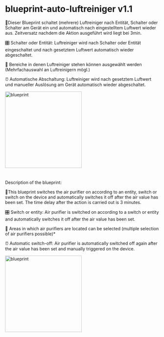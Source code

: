 # blueprint-auto-luftreiniger v1.1

📘Dieser Blueprint schaltet (mehrere) Luftreiniger nach Entität, Schalter oder Schalter am Gerät ein und automatisch nach eingestelltem Luftwert wieder aus. Zeitversatz nachdem die Aktion ausgeführt wird liegt bei 3min.

🎛️ Schalter oder Entität: Luftreiniger wird nach Schalter oder Entität eingeschaltet und nach gesetztem Luftwert automatisch wieder abgeschaltet. 

📅 Bereiche in denen Luftreiniger stehen können ausgewählt werden (Mehrfachauswahl an Luftreinigern mögl.)

⏰ Automatische Abschaltung: Luftreiniger wird nach gesetztem Luftwert und manueller Auslösung am Gerät automatisch wieder abgeschaltet.

<a href="https://my.home-assistant.io/redirect/blueprint_import/?blueprint_url=https%3A%2F%2Fraw.githubusercontent.com%2Fjayjojayson%2Fblueprint-auto-luftreiniger%2Fmain%2FLuftreiniger-ausschalten-bei-bestimmten-Luftwert.yaml"><img width="250" alt="blueprint" src="https://github.com/user-attachments/assets/fa01530a-1d52-4b2b-b637-1269bd0cd747"></a>

#
Description of the blueprint:

:blue_book:This blueprint switches the air purifier on according to an entity, switch or switch on the device and automatically switches it off after the air value has been set. The time delay after the action is carried out is 3 minutes.

:control_knobs: Switch or entity: Air purifier is switched on according to a switch or entity and automatically switches it off after the air value has been set.

:date: Areas in which air purifiers are located can be selected (multiple selection of air purifiers possible)*

:alarm_clock: Automatic switch-off: Air purifier is automatically switched off again after the air value has been set and manually triggered on the device.

<a href="https://my.home-assistant.io/redirect/blueprint_import/?blueprint_url=https%3A%2F%2Fraw.githubusercontent.com%2Fjayjojayson%2Fblueprint-auto-luftreiniger%2Fmain%2FLuftreiniger-ausschalten-bei-bestimmten-Luftwert.yaml"><img width="250" alt="blueprint" src="https://github.com/user-attachments/assets/fa01530a-1d52-4b2b-b637-1269bd0cd747"></a>
